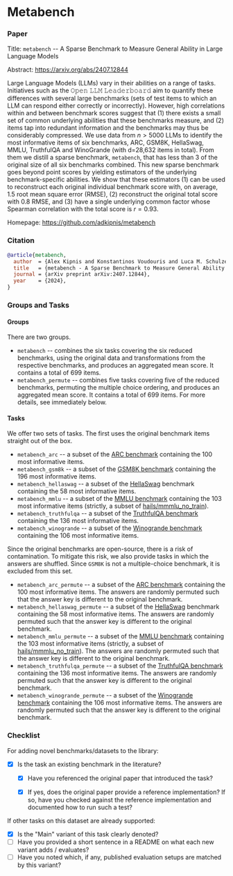 # Metabench

### Paper

Title: `metabench` -- A Sparse Benchmark to Measure General Ability in Large Language Models

Abstract: https://arxiv.org/abs/2407.12844

Large Language Models (LLMs) vary in their abilities on a range of tasks. Initiatives such as the 𝙾𝚙𝚎𝚗 𝙻𝙻𝙼 𝙻𝚎𝚊𝚍𝚎𝚛𝚋𝚘𝚊𝚛𝚍 aim to quantify these differences with several large benchmarks (sets of test items to which an LLM can respond either correctly or incorrectly). However, high correlations within and between benchmark scores suggest that (1) there exists a small set of common underlying abilities that these benchmarks measure, and (2) items tap into redundant information and the benchmarks may thus be considerably compressed. We use data from $n> 5000$ LLMs to identify the most informative items of six benchmarks, ARC, GSM8K, HellaSwag, MMLU, TruthfulQA and WinoGrande (with d=28,632 items in total). From them we distill a sparse benchmark, `metabench`, that has less than $3%$ of the original size of all six benchmarks combined. This new sparse benchmark goes beyond point scores by yielding estimators of the underlying benchmark-specific abilities. We show that these estimators (1) can be used to reconstruct each original individual benchmark score with, on average, $1.5%$ root mean square error (RMSE), (2) reconstruct the original total score with $0.8%$ RMSE, and (3) have a single underlying common factor whose Spearman correlation with the total score is $r=0.93$.

Homepage: https://github.com/adkipnis/metabench


### Citation

```bibtex
@article{metabench,
  author  = {Alex Kipnis and Konstantinos Voudouris and Luca M. Schulze Buschoff and Eric Schulz},
  title   = {metabench - A Sparse Benchmark to Measure General Ability in Large Language Models},
  journal = {arXiv preprint arXiv:2407.12844},
  year    = {2024},
}
```

### Groups and Tasks

#### Groups

There are two groups.

* `metabench` -- combines the six tasks covering the six reduced benchmarks, using the original data and transformations from the respective benchmarks, and produces an aggregated mean score. It contains a total of 699 items.
* `metabench_permute` -- combines five tasks covering five of the reduced benchmarks, permuting the multiple choice ordering, and produces an aggregated mean score. It contains a total of 699 items. For more details, see immediately below.

#### Tasks

We offer two sets of tasks. The first uses the original benchmark items straight out of the box.

* `metabench_arc` -- a subset of the [ARC benchmark](https://huggingface.co/datasets/allenai/ai2_arc) containing the 100 most informative items.
* `metabench_gsm8k` -- a subset of the [GSM8K benchmark](https://huggingface.co/datasets/openai/gsm8k) containing the 196 most informative items.
* `metabench_hellaswag` -- a subset of the [HellaSwag](https://huggingface.co/datasets/Rowan/hellaswag) benchmark containing the 58 most informative items.
* `metabench_mmlu` -- a subset of the [MMLU benchmark](https://huggingface.co/datasets/cais/mmlu) containing the 103 most informative items (strictly, a subset of [hails/mmmlu_no_train](https://huggingface.co/datasets/hails/mmlu_no_train)).
* `metabench_truthfulqa` -- a subset of the [TruthfulQA benchmark](https://huggingface.co/datasets/truthfulqa/truthful_qa) containing the 136 most informative items.
* `metabench_winogrande` -- a subset of the [Winogrande benchmark](https://huggingface.co/datasets/allenai/winogrande) containing the 106 most informative items.

Since the original benchmarks are open-source, there is a risk of contamination. To mitigate this risk, we also provide tasks in which the answers are shuffled. Since `GSM8K` is not a multiple-choice benchmark, it is excluded from this set.

* `metabench_arc_permute` -- a subset of the [ARC benchmark](https://huggingface.co/datasets/allenai/ai2_arc) containing the 100 most informative items. The answers are randomly permuted such that the answer key is different to the original benchmark.
* `metabench_hellaswag_permute` -- a subset of the [HellaSwag](https://huggingface.co/datasets/Rowan/hellaswag) benchmark containing the 58 most informative items. The answers are randomly permuted such that the answer key is different to the original benchmark.
* `metabench_mmlu_permute` -- a subset of the [MMLU benchmark](https://huggingface.co/datasets/cais/mmlu) containing the 103 most informative items (strictly, a subset of [hails/mmmlu_no_train](https://huggingface.co/datasets/hails/mmlu_no_train)). The answers are randomly permuted such that the answer key is different to the original benchmark.
* `metabench_truthfulqa_permute` -- a subset of the [TruthfulQA benchmark](https://huggingface.co/datasets/truthfulqa/truthful_qa) containing the 136 most informative items. The answers are randomly permuted such that the answer key is different to the original benchmark.
* `metabench_winogrande_permute` -- a subset of the [Winogrande benchmark](https://huggingface.co/datasets/allenai/winogrande) containing the 106 most informative items. The answers are randomly permuted such that the answer key is different to the original benchmark.

### Checklist

For adding novel benchmarks/datasets to the library:
* [X] Is the task an existing benchmark in the literature?
  * [X] Have you referenced the original paper that introduced the task?
  * [X] If yes, does the original paper provide a reference implementation? If so, have you checked against the reference implementation and documented how to run such a test?


If other tasks on this dataset are already supported:
* [X] Is the "Main" variant of this task clearly denoted?
* [ ] Have you provided a short sentence in a README on what each new variant adds / evaluates?
* [ ] Have you noted which, if any, published evaluation setups are matched by this variant?